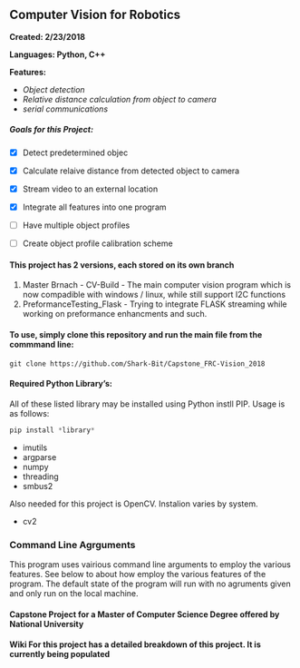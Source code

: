 ## Computer Vision for Robotics

**Created: 2/23/2018**

**Languages: Python, C++** 

**Features:**
- _Object detection_
- _Relative distance calculation from object to camera_
- _serial communications_


##### Goals for this Project:

- [x] Detect predetermined objec 
- [x] Calculate relaive distance from detected object to camera
- [x] Stream video to an external location
- [x] Integrate all features into one program
- [ ] Have multiple object profiles
- [ ] Create object profile calibration scheme


#### This project has 2 versions, each stored on its own branch

1. Master Brnach - CV-Build - The main computer vision program which is now compadible with windows / linux, while still support I2C functions
2. PreformanceTesting_Flask - Trying to integrate FLASK streaming while working on preformance enhancments and such. 

#### To use, simply clone this repository and run the main file from the commmand line:

```
git clone https://github.com/Shark-Bit/Capstone_FRC-Vision_2018
```

#### Required Python Library’s: 

All of these listed library may be installed using Python instll PIP. Usage is as follows:


```python
pip install *library*
```
- imutils
- argparse
- numpy
- threading
- smbus2

Also needed for this project is OpenCV. Instalion varies by system.

- cv2


### Command Line Agrguments

This program uses vairious command line arguments to employ the various features. See below to about how employ the various features of the program. The default state of the program will run with no agruments given and only run on the local machine.





#### Capstone Project for a Master of Computer Science Degree offered by National University
#### Wiki For this project has a detailed breakdown of this project. It is currently being populated
